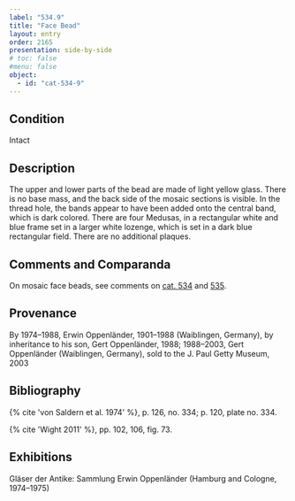 ```yaml
---
label: "534.9"
title: "Face Bead"
layout: entry
order: 2165
presentation: side-by-side
# toc: false
#menu: false 
object:
  - id: "cat-534-9"
---
```


## Condition

Intact

## Description

The upper and lower parts of the bead are made of light yellow glass. There is no base mass, and the back side of the mosaic sections is visible. In the thread hole, the bands appear to have been added onto the central band, which is dark colored. There are four Medusas, in a rectangular white and blue frame set in a larger white lozenge, which is set in a dark blue rectangular field. There are no additional plaques.

## Comments and Comparanda

On mosaic face beads, see comments on [cat. 534](/catalogue/cat-534) and [535](/catalogue/cat-535).

## Provenance

By 1974–1988, Erwin Oppenländer, 1901–1988 (Waiblingen, Germany), by inheritance to his son, Gert Oppenländer, 1988; 1988–2003, Gert Oppenländer (Waiblingen, Germany), sold to the J. Paul Getty Museum, 2003

## Bibliography

{% cite 'von Saldern et al. 1974' %}, p. 126, no. 334; p. 120, plate no. 334.

{% cite 'Wight 2011' %}, pp. 102, 106, fig. 73.

## Exhibitions

Gläser der Antike: Sammlung Erwin Oppenländer (Hamburg and Cologne, 1974–1975)